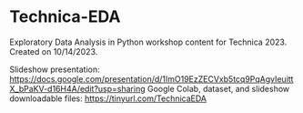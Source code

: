 # Technica-EDA
Exploratory Data Analysis in Python workshop content for Technica 2023. Created on 10/14/2023.

Slideshow presentation: https://docs.google.com/presentation/d/1ImO19EzZECVxb5tcq9PqAgvIeuittX_bPaKV-d16H4A/edit?usp=sharing
Google Colab, dataset, and slideshow downloadable files: https://tinyurl.com/TechnicaEDA 
